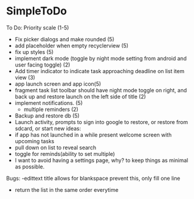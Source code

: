 # SimpleToDo
To Do:
    Priority scale (1-5)
- Fix picker dialogs and make rounded (5)
- add placeholder when empty recyclerview (5)
- fix up styles (5)
- implement dark mode (toggle by night mode setting from android and user facing toggle) (2)
- Add timer indicator to indicate task approaching deadline on list item view (3)
- app launch screen and app icon(5)
- fragment task list toolbar should have night mode toggle on right, and back up and restore launch on the left side of title (2)
- implement notifications. (5)
    - multiple reminders (2)
- Backup and restore db (5)
- Launch activity, prompts to sign into google to restore, or restore from sdcard, or start new
ideas:
- if app has not launched in a while present welcome screen with upcoming tasks
- pull down on list to reveal search
- toggle for reminds(ability to set multiple)
- I want to avoid having a settings page, why? to keep things as minimal as possible.

Bugs:
-edittext title allows for blankspace prevent this, only fill one line
- return the list in the same order everytime

